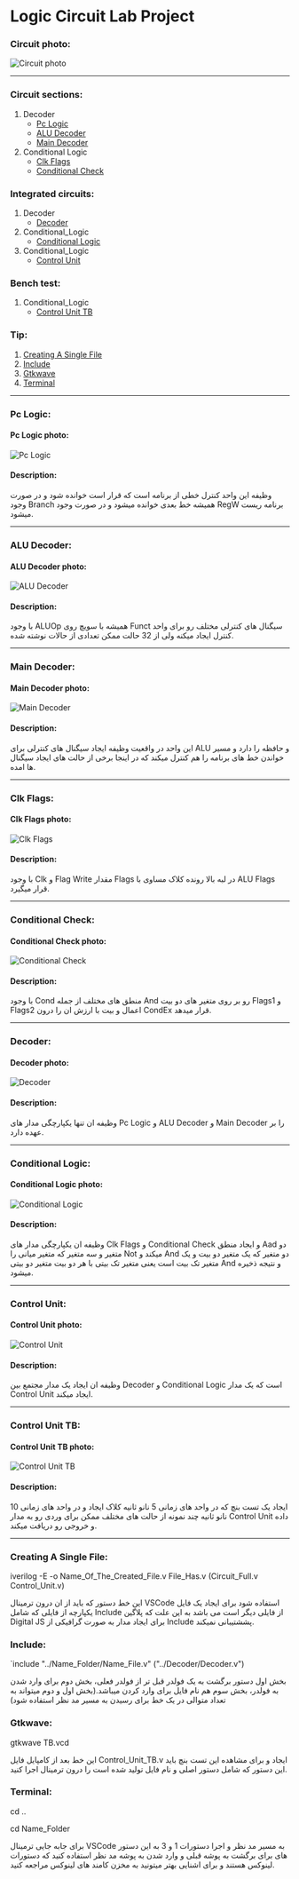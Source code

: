 # Logic Circuit Lab Project
### Circuit photo:
![Circuit photo](Pictures/Circuit.png)

---
### Circuit sections:
1. Decoder
   * [Pc Logic](#Pc-Logic)
   * [ALU Decoder](#ALU-Decoder)
   * [Main Decoder](#Main-Decoder)
3. Conditional Logic
   * [Clk Flags](#Clk-Flags)
   * [Conditional Check](#Conditional-Check)
### Integrated circuits:
1. Decoder
   * [Decoder](#Decoder)
2. Conditional_Logic
   * [Conditional Logic](#Conditional-Logic)
3. Conditional_Logic
   * [Control Unit](#Control-Unit)
### Bench test:
1. Conditional_Logic
   * [Control Unit TB](#Control-Unit-TB)
### Tip:
1. [Creating A Single File](#Creating-A-Single-File)
2. [Include](#Include)
3. [Gtkwave](#Gtkwave)
4. [Terminal](#Terminal)
---

### Pc Logic:

#### Pc Logic photo:
![Pc Logic](Pictures/Pc_Logic.png)

#### Description:
وظیفه این واحد کنترل خطی از برنامه است که قرار است خوانده شود و در صورت وجود Branch همیشه خط بعدی خوانده میشود و در صورت وجود RegW برنامه ریست میشود.

---

### ALU Decoder:

#### ALU Decoder photo:
![ALU Decoder](Pictures/ALU_Decoder.png)

#### Description:
با وجود ALUOp همیشه با سویچ روی Funct سیگنال های کنترلی مختلف رو برای واحد کنترل ایجاد میکنه ولی از 32 حالت ممکن تعدادی از حالات نوشته شده.

---

### Main Decoder:


#### Main Decoder photo:
![Main Decoder](Pictures/Main_Decoder.png)

#### Description:
این واحد در واقعیت وظیفه ایجاد سیگنال های کنترلی برای ALU و حافظه را دارد و مسیر خواندن خط های برنامه را هم کنترل میکند که در اینجا برخی از حالت های ایجاد سیگنال ها امده.

---

### Clk Flags:

#### Clk Flags photo:
![Clk Flags](Pictures/Clk_Flags.png)

#### Description:
با وجود Clk و Flag Write مقدار Flags در لبه بالا رونده کلاک مساوی با ALU Flags قرار میگیرد.

---

### Conditional Check:

#### Conditional Check photo:
![Conditional Check](Pictures/Conditional_Check.png)

#### Description:
با وجود Cond منطق های مختلف از جمله And رو بر روی متغیر های دو بیت Flags1 و Flags2 اعمال و بیت با ارزش ان را درون CondEx قرار میدهد.

---

### Decoder:

#### Decoder photo:
![Decoder](Pictures/Circuit_Full%20(Decoder).png)

#### Description:
وظیفه ان تنها یکپارچگی مدار های Pc Logic و ALU Decoder و Main Decoder را بر عهده دارد.

---

### Conditional Logic:

#### Conditional Logic photo:
![Conditional Logic](Pictures/Circuit_Full%20(Conditional_Logic).png)

#### Description:
وظیفه ان یکپارچگی مدار های Clk Flags و Conditional Check و ایجاد منطق Aad دو متغیر و سه متغیر که متغیر میانی را Not میکند و And دو متغیر که یک متغیر دو بیت و یک متغیر تک بیت است یعنی متغیر تک بیتی با هر دو بیت متغیر دو بیتی And و نتیجه ذخیره میشود.

---

### Control Unit:

#### Control Unit photo:
![Control Unit](Pictures/Circuit_Full%20(Control_Unit).png)

#### Description:
وظیفه ان ایجاد یک مدار مجتمع بین Decoder و Conditional Logic است که یک مدار Control Unit ایجاد میکند. 

---

### Control Unit TB:

#### Control Unit TB photo:
![Control Unit TB](Pictures/TB.png)

#### Description:
ایجاد یک تست بنچ که در واحد های زمانی 5 نانو ثانیه کلاک ایجاد و در واحد های زمانی 10 نانو ثانیه چند نمونه از حالت های مختلف ممکن برای وردی رو به مدار Control Unit داده و خروجی رو دریافت میکند.

---

### Creating A Single File:
iverilog -E -o Name_Of_The_Created_File.v File_Has.v (Circuit_Full.v Control_Unit.v)

این خط دستور که باید از ان درون ترمینال VSCode استفاده شود برای ایجاد یک فایل یکپارچه از فایلی که شامل Include از فایلی دیگر است می باشد به این علت که پلاگین Digital JS برای ایجاد مدار به صورت گرافیکی از Include پششتیبانی نمیکند.

### Include:
`include "../Name_Folder/Name_File.v" ("../Decoder/Decoder.v")

بخش اول دستور برگشت به یک فولدر قبل تر از فولدر فعلی، بخش دوم برای وارد شدن به فولدر، بخش سوم هم نام فایل برای وارد کردن میباشد.(بخش اول و دوم میتواند به تعداد متوالی در یک خط برای رسیدن به مسیر مد نظر استفاده شود)

### Gtkwave:
gtkwave TB.vcd

این خط بعد از کامپایل فایل Control_Unit_TB.v ایجاد و برای مشاهده این تست بنچ باید این دستور که شامل دستور اصلی و نام فایل تولید شده است را درون ترمینال اجرا کنید.

### Terminal:
cd ..

cd Name_Folder

برای جابه جایی ترمینال VSCode به مسیر مد نظر و اجرا دستورات 1 و 3 به این دستور های برای برگشت به پوشه قبلی و وارد شدن به پوشه مد نظر استفاده کنید که دستورات لینوکس هستند و برای اشنایی بهتر میتونید به مخزن کامند های لینوکس مراجعه کنید.
